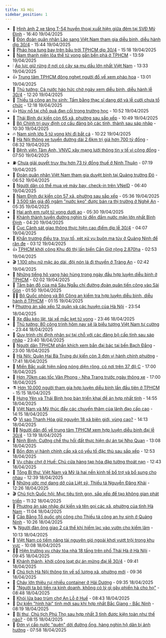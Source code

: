 ```yaml
---
title: Xã Hội
sidebar_position: 1
---
```


<!-- dantri-xa-hoi:START -->
- 🫣 [Hình ảnh 2 xe tăng T-54 huyền thoại xuất hiện giữa đêm tại SVĐ Mỹ Đình](https://dantri.com.vn/xa-hoi/hinh-anh-2-xe-tang-t-54-huyen-thoai-xuat-hien-giua-dem-tai-svd-my-dinh-20250419231042630.htm) - 16:40 19/04/2025
- 💼 [Đón đoàn quân nhân Lào sang Việt Nam tham gia diễu binh, diễu hành dịp 30/4](https://dantri.com.vn/xa-hoi/don-doan-quan-nhan-lao-sang-viet-nam-tham-gia-dieu-binh-dieu-hanh-dip-304-20250419214106460.htm) - 15:44 19/04/2025
- 🎊 [Pháo hoa tung bay trên bầu trời TPHCM dịp 30/4](https://dantri.com.vn/xa-hoi/phao-hoa-tung-bay-tren-bau-troi-tphcm-dip-304-20250419221810430.htm) - 15:18 19/04/2025
- 🙉 [Nam thanh niên lõa thể tử vong gần bến phà ở TPHCM](https://dantri.com.vn/xa-hoi/nam-thanh-nien-loa-the-tu-vong-gan-ben-pha-o-tphcm-20250419203819549.htm) - 13:59 19/04/2025
- 🕯 [Áp lực giữ rừng ở nơi có cây sa mu dầu lớn nhất Việt Nam](https://dantri.com.vn/xa-hoi/ap-luc-giu-rung-o-noi-co-cay-sa-mu-dau-lon-nhat-viet-nam-20250417215706604.htm) - 13:33 19/04/2025
- 👍 [Trung tâm TPHCM đông nghẹt người đổ về xem pháo hoa](https://dantri.com.vn/xa-hoi/trung-tam-tphcm-dong-nghet-nguoi-do-ve-xem-phao-hoa-20250419192543460.htm) - 13:01 19/04/2025
- 🤖 [Thủ tướng: Cả nước háo hức chờ ngày xem diễu binh, diễu hành lễ 30/4](https://dantri.com.vn/xa-hoi/thu-tuong-ca-nuoc-hao-huc-cho-ngay-xem-dieu-binh-dieu-hanh-le-304-20250419184644377.htm) - 12:20 19/04/2025
- 🙉 [Thiếu tá công an hy sinh: Tấm bằng thạc sĩ dang dở và lễ cưới chưa tổ chức](https://dantri.com.vn/xa-hoi/thieu-ta-cong-an-hy-sinh-tam-bang-thac-si-dang-do-va-le-cuoi-chua-to-chuc-20250419182257331.htm) - 12:18 19/04/2025
- 👍 [Hủy nổ tại chỗ quả đạn cối trong trường học](https://dantri.com.vn/xa-hoi/huy-no-tai-cho-qua-dan-coi-trong-truong-hoc-20250419174825162.htm) - 10:52 19/04/2025
- 🗽 [Thái Bình dự kiến còn 65 xã, phường sau sắp xếp](https://dantri.com.vn/xa-hoi/thai-binh-du-kien-con-65-xa-phuong-sau-sap-xep-20250419174003098.htm) - 10:49 19/04/2025
- 🗽 [Bộ Chính trị quy định cơ cấu đảng bộ các tỉnh, thành sau sáp nhập](https://dantri.com.vn/xa-hoi/bo-chinh-tri-quy-dinh-co-cau-dang-bo-cac-tinh-thanh-sau-sap-nhap-20250419171236720.htm) - 10:30 19/04/2025
- 🔥 [Nam sinh lớp 5 tử vong khi đi bắt cá](https://dantri.com.vn/xa-hoi/nam-sinh-lop-5-tu-vong-khi-di-bat-ca-20250419170101187.htm) - 10:22 19/04/2025
- 🦒 [Hà Nội thông xe tuyến đường dài 2,6km trị giá hơn 700 tỷ đồng](https://dantri.com.vn/xa-hoi/ha-noi-thong-xe-tuyen-duong-dai-26km-tri-gia-hon-700-ty-dong-20250419151542539.htm) - 08:32 19/04/2025
- 🧐 [Bệnh viện Tâm Anh, VNVC xây mạng lưới thông tin y tế vì cộng đồng](https://dantri.com.vn/xa-hoi/benh-vien-tam-anh-vnvc-xay-mang-luoi-thong-tin-y-te-vi-cong-dong-20250419144319358.htm) - 07:50 19/04/2025
- ⛽️ [Chưa giải quyết truy thu hơn 73 tỷ đồng thuế ở Ninh Thuận](https://dantri.com.vn/xa-hoi/chua-giai-quyet-truy-thu-hon-73-ty-dong-thue-o-ninh-thuan-20250419141804211.htm) - 07:19 19/04/2025
- 🚀 [Đoàn quân nhân Việt Nam tham gia duyệt binh tại Quảng trường Đỏ](https://dantri.com.vn/xa-hoi/doan-quan-nhan-viet-nam-tham-gia-duyet-binh-tai-quang-truong-do-20250419135143171.htm) - 06:52 19/04/2025
- 🦒 [Người dân có thể mua vé máy bay, check-in trên VNeID](https://dantri.com.vn/xa-hoi/nguoi-dan-co-the-mua-ve-may-bay-check-in-tren-vneid-20250419132555972.htm) - 06:40 19/04/2025
- 🦅 [Nam Định dự kiến còn 57 xã, phường sau sắp xếp](https://dantri.com.vn/xa-hoi/nam-dinh-du-kien-con-57-xa-phuong-sau-sap-xep-20250419114804927.htm) - 05:36 19/04/2025
- 🚀 [3.500 tấn giá đỗ ngâm &quot;nước kẹo&quot; được bán ra thị trường ở Nghệ An](https://dantri.com.vn/xa-hoi/3500-tan-gia-do-ngam-nuoc-keo-duoc-ban-ra-thi-truong-o-nghe-an-20250414182812357.htm) - 05:35 19/04/2025
- 🦅 [Hai anh em ruột tử vong dưới ao](https://dantri.com.vn/xa-hoi/hai-anh-em-ruot-tu-vong-duoi-ao-20250419111537008.htm) - 05:30 19/04/2025
- 🤠 [Khánh thành tuyến đường nghìn tỷ đến đầm nước mặn lớn nhất Bình Định](https://dantri.com.vn/xa-hoi/khanh-thanh-tuyen-duong-nghin-ty-den-dam-nuoc-man-lon-nhat-binh-dinh-20250419105345950.htm) - 04:20 19/04/2025
- 💄 [Cục Cảnh sát giao thông thực hiện cao điểm dịp lễ 30/4](https://dantri.com.vn/xa-hoi/cuc-canh-sat-giao-thong-thuc-hien-cao-diem-dip-le-304-20250419105536613.htm) - 04:07 19/04/2025
- 🥷 [Khẩn trương điều tra, truy tố, xét xử vụ buôn ma túy ở Quảng Ninh để răn đe](https://dantri.com.vn/xa-hoi/khan-truong-dieu-tra-truy-to-xet-xu-vu-buon-ma-tuy-o-quang-ninh-de-ran-de-20250419100634273.htm) - 03:12 19/04/2025
- 👍 [TPHCM khởi công Khu đô thị lấn biển Cần Giờ rộng 2.870ha](https://dantri.com.vn/xa-hoi/tphcm-khoi-cong-khu-do-thi-lan-bien-can-gio-rong-2870ha-20250418223243451.htm) - 02:53 19/04/2025
- 🎬 [1.100 phụ nữ mặc áo dài, đội nón lá đi thuyền ở Tràng An](https://dantri.com.vn/xa-hoi/1100-phu-nu-mac-ao-dai-doi-non-la-di-thuyen-o-trang-an-20250418191510609.htm) - 02:42 19/04/2025
- 🦒 [Những tiếng hô vang hào hùng trong ngày đầu hợp luyện diễu binh ở TPHCM](https://dantri.com.vn/xa-hoi/nhung-tieng-ho-vang-hao-hung-trong-ngay-dau-hop-luyen-dieu-binh-o-tphcm-20250418230355883.htm) - 02:02 19/04/2025
- 🌊 [Tấm bản đồ của má Sáu Ngẫu chỉ đường đoàn quân tiến công vào Sài Gòn](https://dantri.com.vn/xa-hoi/tam-ban-do-cua-ma-sau-ngau-chi-duong-doan-quan-tien-cong-vao-sai-gon-20250418231023839.htm) - 01:50 19/04/2025
- 🧑‍💻 [Bộ Quốc phòng và Bộ Công an kiểm tra hợp luyện diễu binh, diễu hành ở TPHCM](https://dantri.com.vn/xa-hoi/bo-quoc-phong-va-bo-cong-an-kiem-tra-hop-luyen-dieu-binh-dieu-hanh-o-tphcm-20250419025236525.htm) - 01:15 19/04/2025
- 🕴 [Phương án sắp xếp 12 quận và các huyện của Hà Nội](https://dantri.com.vn/xa-hoi/phuong-an-sap-xep-12-quan-va-cac-huyen-cua-ha-noi-20250419064702326.htm) - 23:54 18/04/2025
- 🤔 [Xe đầu kéo lật, tài xế mắc kẹt tử vong](https://dantri.com.vn/xa-hoi/xe-dau-keo-lat-tai-xe-mac-ket-tu-vong-20250419062937834.htm) - 23:46 18/04/2025
- 💄 [Thủ tướng: 80 công trình hôm nay sẽ là biểu tượng Việt Nam tự cường](https://dantri.com.vn/xa-hoi/thu-tuong-80-cong-trinh-hom-nay-se-la-bieu-tuong-viet-nam-tu-cuong-20250418235329118.htm) - 23:44 18/04/2025
- 🧠 [Quy trình chỉ định nhân sự tại chỗ với các đảng bộ cấp tỉnh sau sáp nhập](https://dantri.com.vn/xa-hoi/quy-trinh-chi-dinh-nhan-su-tai-cho-voi-cac-dang-bo-cap-tinh-sau-sap-nhap-20250418200451790.htm) - 23:40 18/04/2025
- 🦣 [Người dân TPHCM phấn khích xem bắn đại bác tại bến Bạch Đằng](https://dantri.com.vn/xa-hoi/nguoi-dan-tphcm-phan-khich-xem-ban-dai-bac-tai-ben-bach-dang-20250418225432734.htm) - 23:00 18/04/2025
- 💫 [Hà Nội: Quận Hai Bà Trưng dự kiến còn 3 đơn vị hành chính phường](https://dantri.com.vn/xa-hoi/ha-noi-quan-hai-ba-trung-du-kien-con-3-don-vi-hanh-chinh-phuong-20250419003634978.htm) - 17:41 18/04/2025
- 🚀 [Miền Bắc xuất hiện nắng nóng diện rộng, có nơi trên 37 độ C](https://dantri.com.vn/xa-hoi/mien-bac-xuat-hien-nang-nong-dien-rong-co-noi-tren-37-do-c-20250418215253762.htm) - 17:00 18/04/2025
- 🤔 [Hơn 70km cao tốc Vân Phong - Nha Trang trước ngày thông xe](https://dantri.com.vn/xa-hoi/hon-70km-cao-toc-van-phong-nha-trang-truoc-ngay-thong-xe-20250418192939414.htm) - 17:00 18/04/2025
- ⚗️ [Hơn 10.000 người tham gia hợp luyện diễu binh lần đầu tiên ở TPHCM](https://dantri.com.vn/xa-hoi/hon-10000-nguoi-tham-gia-hop-luyen-dieu-binh-lan-dau-tien-o-tphcm-20250418171059575.htm) - 15:15 18/04/2025
- 🫶 [Hưng Yên và Thái Bình họp bàn triển khai đề án hợp nhất tỉnh](https://dantri.com.vn/xa-hoi/hung-yen-va-thai-binh-hop-ban-trien-khai-de-an-hop-nhat-tinh-20250418214716846.htm) - 14:55 18/04/2025
- 🌮 [Việt Nam và Mỹ thúc đẩy các chuyến thăm của lãnh đạo cấp cao](https://dantri.com.vn/xa-hoi/viet-nam-va-my-thuc-day-cac-chuyen-tham-cua-lanh-dao-cap-cao-20250418211032158.htm) - 14:15 18/04/2025
- 🐵 [Vì sao Thanh Hóa giữ nguyên 18 xã biên giới, vùng cao?](https://dantri.com.vn/xa-hoi/vi-sao-thanh-hoa-giu-nguyen-18-xa-bien-gioi-vung-cao-20250418204200197.htm) - 14:13 18/04/2025
- 🧑‍🏫 [Người dân đổ về trung tâm TPHCM xem hợp luyện diễu binh đại lễ 30/4](https://dantri.com.vn/xa-hoi/nguoi-dan-do-ve-trung-tam-tphcm-xem-hop-luyen-dieu-binh-dai-le-304-20250418164411582.htm) - 13:19 18/04/2025
- 💫 [Ninh Bình: Cưỡng chế thu hồi đất thực hiện dự án tại Nho Quan](https://dantri.com.vn/xa-hoi/ninh-binh-cuong-che-thu-hoi-dat-thuc-hien-du-an-tai-nho-quan-20250418195043921.htm) - 13:08 18/04/2025
- 🦩 [Bốn đơn vị hành chính cấp xã có yếu tố đặc thù sau sắp xếp](https://dantri.com.vn/xa-hoi/bon-don-vi-hanh-chinh-cap-xa-co-yeu-to-dac-thu-sau-sap-xep-20250418183811414.htm) - 12:53 18/04/2025
- 🦄 [Vụ cháy chợ ở Huế: Chủ cửa hàng tạp hóa đập tường thoát nạn](https://dantri.com.vn/xa-hoi/vu-chay-cho-o-hue-chu-cua-hang-tap-hoa-dap-tuong-thoat-nan-20250418185537665.htm) - 12:43 18/04/2025
- 💂 [Tổng Bí thư: Việt Nam và Mỹ là hai nền kinh tế bổ trợ và bổ sung cho nhau](https://dantri.com.vn/xa-hoi/tong-bi-thu-viet-nam-va-my-la-hai-nen-kinh-te-bo-tro-va-bo-sung-cho-nhau-20250418193440177.htm) - 12:39 18/04/2025
- 💄 [Những ước mơ dang dở của Liệt sỹ, Thiếu tá Nguyễn Đăng Khải](https://dantri.com.vn/xa-hoi/nhung-uoc-mo-dang-do-cua-liet-sy-thieu-ta-nguyen-dang-khai-20250418185635838.htm) - 12:26 18/04/2025
- 🎬 [Chủ tịch Quốc hội: Mục tiêu tinh gọn, sắp xếp để tạo không gian phát triển](https://dantri.com.vn/xa-hoi/chu-tich-quoc-hoi-muc-tieu-tinh-gon-sap-xep-de-tao-khong-gian-phat-trien-20250418174257960.htm) - 11:32 18/04/2025
- 👀 [Phương án sáp nhập dự kiến và tên gọi các xã, phường của tỉnh Hà Nam](https://dantri.com.vn/xa-hoi/phuong-an-sap-nhap-du-kien-va-ten-goi-cac-xa-phuong-cua-tinh-ha-nam-20250418175626235.htm) - 11:04 18/04/2025
- 💃 [Cấp Bằng Tổ quốc ghi công cho Thiếu tá công an hy sinh ở Quảng Ninh](https://dantri.com.vn/xa-hoi/cap-bang-to-quoc-ghi-cong-cho-thieu-ta-cong-an-hy-sinh-o-quang-ninh-20250418172610676.htm) - 10:26 18/04/2025
- 🪜 [Người đàn ông giao 2 cá thể khỉ hiếm lạc vào vườn cho kiểm lâm](https://dantri.com.vn/xa-hoi/nguoi-dan-ong-giao-2-ca-the-khi-hiem-lac-vao-vuon-cho-kiem-lam-20250418165741525.htm) - 10:13 18/04/2025
- 📝 [Việt Nam có tiềm năng tài nguyên gió ngoài khơi vượt trội trong khu vực](https://dantri.com.vn/xa-hoi/viet-nam-co-tiem-nang-tai-nguyen-gio-ngoai-khoi-vuot-troi-trong-khu-vuc-20250418160647538.htm) - 10:08 18/04/2025
- 🧑‍💻 [Hiện trường vụ cháy tòa nhà 18 tầng trên phố Thái Hà ở Hà Nội](https://dantri.com.vn/xa-hoi/hien-truong-vu-chay-toa-nha-18-tang-tren-pho-thai-ha-o-ha-noi-20250418162840754.htm) - 09:45 18/04/2025
- 👺 [Khánh thành, khởi công loạt dự án mừng đại lễ 30/4](https://dantri.com.vn/xa-hoi/khanh-thanh-khoi-cong-loat-du-an-mung-dai-le-304-20250418162529372.htm) - 09:41 18/04/2025
- 🌮 [Chủ tịch Hà Nội thông tin về số lượng xã, phường mới](https://dantri.com.vn/xa-hoi/chu-tich-ha-noi-thong-tin-ve-so-luong-xa-phuong-moi-20250418163211838.htm) - 09:36 18/04/2025
- 🤭 [Cháy lớn thiêu rụi nhiều container ở Hải Dương](https://dantri.com.vn/xa-hoi/chay-lon-thieu-rui-nhieu-container-o-hai-duong-20250418162418833.htm) - 09:35 18/04/2025
- 💪 [&quot;Người ta bỏ tiền ra kinh doanh, không có lý gì gây phiền hà cho họ&quot;](https://dantri.com.vn/xa-hoi/nguoi-ta-bo-tien-ra-kinh-doanh-khong-co-ly-gi-gay-phien-ha-cho-ho-20250418154047095.htm) - 08:48 18/04/2025
- 🧰 [Khói lửa bao trùm chợ An Lỗ ở Huế](https://dantri.com.vn/xa-hoi/khoi-lua-bao-trum-cho-an-lo-o-hue-20250418152205464.htm) - 08:43 18/04/2025
- 🤡 [Dự kiến &quot;hình hài&quot; tỉnh mới sau khi hợp nhất Bắc Giang - Bắc Ninh](https://dantri.com.vn/xa-hoi/du-kien-hinh-hai-tinh-moi-sau-khi-hop-nhat-bac-giang-bac-ninh-20250418145549643.htm) - 08:19 18/04/2025
- 🦆 [Bí thư, Chủ tịch Phú Thọ sau hợp nhất 3 tỉnh được kiện toàn như thế nào?](https://dantri.com.vn/xa-hoi/bi-thu-chu-tich-phu-tho-sau-hop-nhat-3-tinh-duoc-kien-toan-nhu-the-nao-20250418150221196.htm) - 08:15 18/04/2025
- 🦍 [Đơn vị cấp nước &quot;quên&quot; dời đường ống, hàng nghìn hộ dân bị ảnh hưởng](https://dantri.com.vn/xa-hoi/don-vi-cap-nuoc-quen-doi-duong-ong-hang-nghin-ho-dan-bi-anh-huong-20250418144026499.htm) - 07:58 18/04/2025<!-- dantri-xa-hoi:END -->

